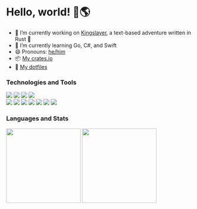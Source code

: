 # Hello, world! 👋🌎

- 🔭 I’m currently working on [Kingslayer](https://github.com/Zaechus/kingslayer), a text-based adventure written in Rust 🦀
- 🌱 I’m currently learning Go, C#, and Swift
- 😄 Pronouns: [he/him](https://pronoun.is/he)
- 📦 [My crates.io](https://crates.io/users/Zaechus?sort=downloads)
- 📁 [My dotfiles](https://github.com/Zaechus/nixos-config)

### Technologies and Tools

[![](https://img.shields.io/badge/OS-NixOS-6e9bcb?logo=NixOS)](https://github.com/Zaechus/nixos-config)
[![](https://img.shields.io/badge/Shell-nu-3eaf7c?logo=GNU+Bash&logoColor=white)](https://www.nushell.sh/)
[![](https://img.shields.io/badge/Editor-hx-4f9840?logo=Neovim&logoColor=white)](https://helix-editor.com/)
[![](https://img.shields.io/badge/VCS-Git-orange?logo=Git)](https://github.com/Zaechus) \
[![](https://img.shields.io/badge/Code-Rust-dea584?logo=Rust)](https://crates.io/users/Zaechus?sort=downloads)
![](https://img.shields.io/badge/Code-Python-3572a5?logo=Python&logoColor=white)
![](https://img.shields.io/badge/Code-JavaScript-f1e05a?logo=JavaScript&logoColor=white)
![](https://img.shields.io/badge/Code-C%2b%2b-f34b7d?logo=C%2b%2b&logoColor=white)
![](https://img.shields.io/badge/Code-Java-b07219?logo=Java&logoColor=white)
![](https://img.shields.io/badge/Code-C%23-178600?logo=C+Sharp&logoColor=white)
![](https://img.shields.io/badge/Code-Go-00add8?logo=Go&logoColor=white)

### Languages and Stats

<section>
<a style="text-decoration: none;" href="https://github.com/Zaechus">
  <img align="center" height="200em" src="https://github-readme-stats.vercel.app/api?username=Zaechus&show_icons=true&theme=merko"/>
</a>
<a style="text-decoration: none;" href="https://github.com/Zaechus">
  <img align="center" height="200em" src="https://github-readme-stats.vercel.app/api/top-langs/?username=Zaechus&theme=merko&layout=compact&langs_count=10"/>
</a>
</section>
